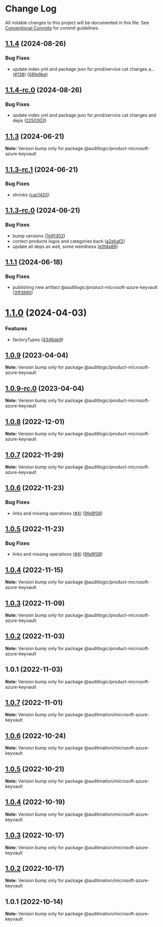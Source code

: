 # Change Log

All notable changes to this project will be documented in this file.
See [Conventional Commits](https://conventionalcommits.org) for commit guidelines.

## [1.1.4](https://github.com/auditlogic/product/compare/@auditlogic/product-microsoft-azure-keyvault@1.1.3...@auditlogic/product-microsoft-azure-keyvault@1.1.4) (2024-08-26)


### Bug Fixes

* update index yml and package json for prod/service cat changes a… ([#138](https://github.com/auditlogic/product/issues/138)) ([08fe9be](https://github.com/auditlogic/product/commit/08fe9beb1c8457462a19bc69caa02e6212d97e1a))





## [1.1.4-rc.0](https://github.com/auditlogic/product/compare/@auditlogic/product-microsoft-azure-keyvault@1.1.3...@auditlogic/product-microsoft-azure-keyvault@1.1.4-rc.0) (2024-08-26)


### Bug Fixes

* update index yml and package json for prod/service cat changes and deps ([2250303](https://github.com/auditlogic/product/commit/225030363a363608240135b7ebed386b28f01e4b))





## [1.1.3](https://github.com/auditlogic/product/compare/@auditlogic/product-microsoft-azure-keyvault@1.1.3-rc.1...@auditlogic/product-microsoft-azure-keyvault@1.1.3) (2024-06-21)

**Note:** Version bump only for package @auditlogic/product-microsoft-azure-keyvault





## [1.1.3-rc.1](https://github.com/auditlogic/product/compare/@auditlogic/product-microsoft-azure-keyvault@1.1.3-rc.0...@auditlogic/product-microsoft-azure-keyvault@1.1.3-rc.1) (2024-06-21)


### Bug Fixes

* shrinks ([cac1420](https://github.com/auditlogic/product/commit/cac14200fefcd8183ab69fe89a47bd3f70f563e9))





## [1.1.3-rc.0](https://github.com/auditlogic/product/compare/@auditlogic/product-microsoft-azure-keyvault@1.1.1...@auditlogic/product-microsoft-azure-keyvault@1.1.3-rc.0) (2024-06-21)


### Bug Fixes

* bump versions ([7e91302](https://github.com/auditlogic/product/commit/7e913023b8b312150ed7762c32fbbe616be71de5))
* correct products logos and categories back ([a2ebaf2](https://github.com/auditlogic/product/commit/a2ebaf2efe8e232e6ff22c774c456048771f9469))
* update all deps as well, some weirdness ([e0f4a86](https://github.com/auditlogic/product/commit/e0f4a864714e2d3de6bbf3da014d5312fe53be2f))





## [1.1.1](https://github.com/auditlogic/product/compare/@auditlogic/product-microsoft-azure-keyvault@1.1.0...@auditlogic/product-microsoft-azure-keyvault@1.1.1) (2024-06-18)


### Bug Fixes

* publishing new artifact @auditlogic/product-microsoft-azure-keyvault ([31f3990](https://github.com/auditlogic/product/commit/31f39905e1394bdc831ffdc755548daa4e0898ef))





# [1.1.0](https://github.com/auditlogic/product/compare/@auditlogic/product-microsoft-azure-keyvault@1.0.9...@auditlogic/product-microsoft-azure-keyvault@1.1.0) (2024-04-03)


### Features

* factoryTypes ([4346de9](https://github.com/auditlogic/product/commit/4346de92693aee892fccf725338ffc7b80ab182b))





## [1.0.9](https://github.com/auditlogic/product/compare/@auditlogic/product-microsoft-azure-keyvault@1.0.8...@auditlogic/product-microsoft-azure-keyvault@1.0.9) (2023-04-04)

**Note:** Version bump only for package @auditlogic/product-microsoft-azure-keyvault





## [1.0.9-rc.0](https://github.com/auditlogic/product/compare/@auditlogic/product-microsoft-azure-keyvault@1.0.8...@auditlogic/product-microsoft-azure-keyvault@1.0.9-rc.0) (2023-04-04)

**Note:** Version bump only for package @auditlogic/product-microsoft-azure-keyvault





## [1.0.8](https://github.com/auditlogic/product/compare/@auditlogic/product-microsoft-azure-keyvault@1.0.7...@auditlogic/product-microsoft-azure-keyvault@1.0.8) (2022-12-01)

**Note:** Version bump only for package @auditlogic/product-microsoft-azure-keyvault





## [1.0.7](https://github.com/auditlogic/product/compare/@auditlogic/product-microsoft-azure-keyvault@1.0.6...@auditlogic/product-microsoft-azure-keyvault@1.0.7) (2022-11-29)

**Note:** Version bump only for package @auditlogic/product-microsoft-azure-keyvault





## [1.0.6](https://github.com/auditlogic/product/compare/@auditlogic/product-microsoft-azure-keyvault@1.0.4...@auditlogic/product-microsoft-azure-keyvault@1.0.6) (2022-11-23)


### Bug Fixes

* links and missing operations ([#4](https://github.com/auditlogic/product/issues/4)) ([9fe8f08](https://github.com/auditlogic/product/commit/9fe8f08fe7c57fdb79f991ac35bd6ac2e7dcad38))





## [1.0.5](https://github.com/auditlogic/product/compare/@auditlogic/product-microsoft-azure-keyvault@1.0.4...@auditlogic/product-microsoft-azure-keyvault@1.0.5) (2022-11-23)


### Bug Fixes

* links and missing operations ([#4](https://github.com/auditlogic/product/issues/4)) ([9fe8f08](https://github.com/auditlogic/product/commit/9fe8f08fe7c57fdb79f991ac35bd6ac2e7dcad38))





## [1.0.4](https://github.com/auditlogic/product/compare/@auditlogic/product-microsoft-azure-keyvault@1.0.3...@auditlogic/product-microsoft-azure-keyvault@1.0.4) (2022-11-15)

**Note:** Version bump only for package @auditlogic/product-microsoft-azure-keyvault





## [1.0.3](https://github.com/auditlogic/product/compare/@auditlogic/product-microsoft-azure-keyvault@1.0.2...@auditlogic/product-microsoft-azure-keyvault@1.0.3) (2022-11-09)

**Note:** Version bump only for package @auditlogic/product-microsoft-azure-keyvault





## [1.0.2](https://github.com/auditlogic/product/compare/@auditlogic/product-microsoft-azure-keyvault@1.0.1...@auditlogic/product-microsoft-azure-keyvault@1.0.2) (2022-11-03)

**Note:** Version bump only for package @auditlogic/product-microsoft-azure-keyvault





## 1.0.1 (2022-11-03)

**Note:** Version bump only for package @auditlogic/product-microsoft-azure-keyvault





## [1.0.7](https://github.com/auditmation/store-content/compare/@auditmation/microsoft-azure-keyvault@1.0.6...@auditmation/microsoft-azure-keyvault@1.0.7) (2022-11-01)

**Note:** Version bump only for package @auditmation/microsoft-azure-keyvault





## [1.0.6](https://github.com/auditmation/store-content/compare/@auditmation/microsoft-azure-keyvault@1.0.5...@auditmation/microsoft-azure-keyvault@1.0.6) (2022-10-24)

**Note:** Version bump only for package @auditmation/microsoft-azure-keyvault





## [1.0.5](https://github.com/auditmation/store-content/compare/@auditmation/microsoft-azure-keyvault@1.0.4...@auditmation/microsoft-azure-keyvault@1.0.5) (2022-10-21)

**Note:** Version bump only for package @auditmation/microsoft-azure-keyvault





## [1.0.4](https://github.com/auditmation/store-content/compare/@auditmation/microsoft-azure-keyvault@1.0.3...@auditmation/microsoft-azure-keyvault@1.0.4) (2022-10-19)

**Note:** Version bump only for package @auditmation/microsoft-azure-keyvault





## [1.0.3](https://github.com/auditmation/store-content/compare/@auditmation/microsoft-azure-keyvault@1.0.2...@auditmation/microsoft-azure-keyvault@1.0.3) (2022-10-17)

**Note:** Version bump only for package @auditmation/microsoft-azure-keyvault





## [1.0.2](https://github.com/auditmation/store-content/compare/@auditmation/microsoft-azure-keyvault@1.0.1...@auditmation/microsoft-azure-keyvault@1.0.2) (2022-10-17)

**Note:** Version bump only for package @auditmation/microsoft-azure-keyvault





## 1.0.1 (2022-10-14)

**Note:** Version bump only for package @auditmation/microsoft-azure-keyvault

